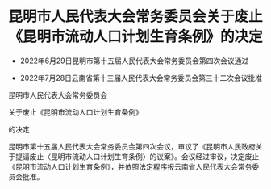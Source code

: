 # 昆明市人民代表大会常务委员会关于废止《昆明市流动人口计划生育条例》的决定

- 2022年6月29日昆明市第十五届人民代表大会常务委员会第四次会议通过

- 2022年7月28日云南省第十三届人民代表大会常务委员会第三十二次会议批准

<!-- INFO END -->

昆明市人民代表大会常务委员会

关于废止《昆明市流动人口计划生育条例》

的决定

昆明市第十五届人民代表大会常务委员会第四次会议，审议了《昆明市人民政府关于提请废止〈昆明市流动人口计划生育条例〉的议案》。会议经过审议，决定废止《昆明市流动人口计划生育条例》，并依照法定程序报云南省人民代表大会常务委员会批准。
